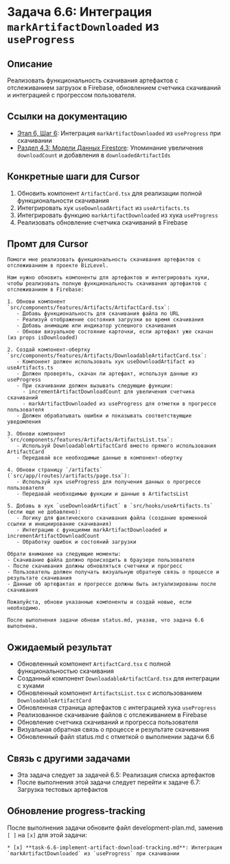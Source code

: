 # Задача 6.6: Интеграция `markArtifactDownloaded` из `useProgress`

## Описание
Реализовать функциональность скачивания артефактов с отслеживанием загрузок в Firebase, обновлением счетчика скачиваний и интеграцией с прогрессом пользователя.

## Ссылки на документацию
- [Этап 6, Шаг 6](../BizLevel-%20План%20Реализации%20Проекта.%2031.03.rtf): Интеграция `markArtifactDownloaded` из `useProgress` при скачивании
- [Раздел 4.3: Модели Данных Firestore](../BizLevel-%20План%20Реализации%20Проекта.%2031.03.rtf): Упоминание увеличения `downloadCount` и добавления в `downloadedArtifactIds`

## Конкретные шаги для Cursor
1. Обновить компонент `ArtifactCard.tsx` для реализации полной функциональности скачивания
2. Интегрировать хук `useDownloadArtifact` из `useArtifacts.ts`
3. Интегрировать функцию `markArtifactDownloaded` из хука `useProgress`
4. Реализовать обновление счетчика скачиваний в Firebase

## Промт для Cursor
```
Помоги мне реализовать функциональность скачивания артефактов с отслеживанием в проекте BizLevel.

Нам нужно обновить компоненты для артефактов и интегрировать хуки, чтобы реализовать полную функциональность скачивания артефактов с отслеживанием в Firebase:

1. Обнови компонент `src/components/features/Artifacts/ArtifactCard.tsx`:
   - Добавь функциональность для скачивания файла по URL
   - Реализуй отображение состояния загрузки во время скачивания
   - Добавь анимацию или индикатор успешного скачивания
   - Обнови визуальное состояние карточки, если артефакт уже скачан (из props isDownloaded)

2. Создай компонент-обертку `src/components/features/Artifacts/DownloadableArtifactCard.tsx`:
   - Компонент должен использовать хук useDownloadArtifact из useArtifacts.ts
   - Должен проверять, скачан ли артефакт, используя данные из useProgress
   - При скачивании должен вызывать следующие функции:
     - incrementArtifactDownloadCount для увеличения счетчика скачиваний
     - markArtifactDownloaded из useProgress для отметки в прогрессе пользователя
   - Должен обрабатывать ошибки и показывать соответствующие уведомления

3. Обнови компонент `src/components/features/Artifacts/ArtifactsList.tsx`:
   - Используй DownloadableArtifactCard вместо прямого использования ArtifactCard
   - Передавай все необходимые данные в компонент-обертку

4. Обнови страницу `/artifacts` (`src/app/(routes)/artifacts/page.tsx`):
   - Используй хук useProgress для получения данных о прогрессе пользователя
   - Передавай необходимые функции и данные в ArtifactsList

5. Добавь в хук `useDownloadArtifact` в `src/hooks/useArtifacts.ts` (если еще не добавлено):
   - Логику для фактического скачивания файла (создание временной ссылки и инициирование скачивания)
   - Интеграцию с функциями markArtifactDownloaded и incrementArtifactDownloadCount
   - Обработку ошибок и состояний загрузки

Обрати внимание на следующие моменты:
- Скачивание файла должно происходить в браузере пользователя
- После скачивания должны обновляться счетчики и прогресс
- Пользователь должен получать визуальную обратную связь о процессе и результате скачивания
- Данные об артефактах и прогрессе должны быть актуализированы после скачивания

Пожалуйста, обнови указанные компоненты и создай новые, если необходимо.

После выполнения задачи обнови status.md, указав, что задача 6.6 выполнена.
```

## Ожидаемый результат
- Обновленный компонент `ArtifactCard.tsx` с полной функциональностью скачивания
- Созданный компонент `DownloadableArtifactCard.tsx` для интеграции с хуками
- Обновленный компонент `ArtifactsList.tsx` с использованием `DownloadableArtifactCard`
- Обновленная страница артефактов с интеграцией хука `useProgress`
- Реализованное скачивание файлов с отслеживанием в Firebase
- Обновление счетчика скачиваний и прогресса пользователя
- Визуальная обратная связь о процессе и результате скачивания
- Обновленный файл status.md с отметкой о выполнении задачи 6.6

## Связь с другими задачами
- Эта задача следует за задачей 6.5: Реализация списка артефактов
- После выполнения этой задачи следует перейти к задаче 6.7: Загрузка тестовых артефактов

## Обновление progress-tracking
После выполнения задачи обновите файл development-plan.md, заменив `[ ]` на `[x]` для этой задачи:
```
* [x] **task-6.6-implement-artifact-download-tracking.md**: Интеграция `markArtifactDownloaded` из `useProgress` при скачивании
```
